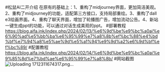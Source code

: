 #松鼠AI二开介绍
在原有的基础上：1、重构了midjourney界面，更加简洁美观。2、重构了midjourney的功能，适配第三方接口，支持局部重绘。3、重构了dall e3绘画界面。4、重构了聊天界面，增加了轮播图广告，增加流动公告。4、新站一键生成ppt的功能，可以通过对话生成美观的ppt。
#部署教程
https://blog.aifa.ink/index.php/2024/02/13/%e6%9d%be%e9%bc%a0ai%e6%90%ad%e5%bb%ba%e6%95%99%e7%a8%8b%ef%bc%88%e4%bd%bf%e7%94%a8%e5%ae%9d%e5%a1%94%e9%9d%a2%e6%9d%bf%ef%bc%89/
#配置教程
https://blog.aifa.ink/index.php/2024/02/14/%e6%9d%be%e9%bc%a0ai%e9%85%8d%e7%bd%ae%e6%95%99%e7%a8%8b/
#网站截图
![Uploading 1712311674317.png…]()


